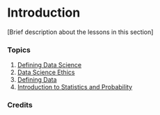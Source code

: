 # Introduction

[Brief description about the lessons in this section]

### Topics

1. [Defining Data Science](01-defining-data-science/README.md)
2. [Data Science Ethics](02-ethics/README.md)
3. [Defining Data](03-defining-data/README.md)
4. [Introduction to Statistics and Probability](04-stats-and-probability/README.md)

### Credits


